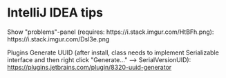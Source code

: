 # IntelliJ IDEA tips

<p>
Show "problems"-panel (requires: https://i.stack.imgur.com/HtBFh.png):
https://i.stack.imgur.com/Dsl3e.png

Plugins
Generate UUID (after install, class needs to implement Serializable interface and then right click "Generate..." --> SerialVersionUID):
https://plugins.jetbrains.com/plugin/8320-uuid-generator
</p>